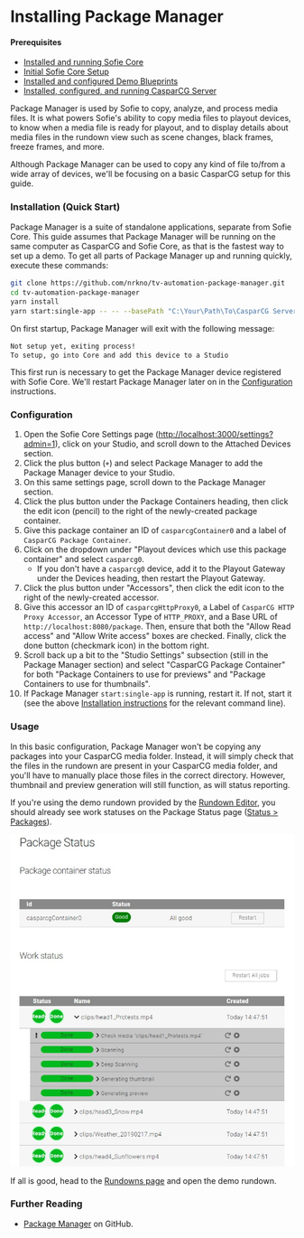 # Installing Package Manager

#### Prerequisites

- [Installed and running Sofie Core](installing-sofie-server-core.md)
- [Initial Sofie Core Setup](initial-sofie-core-setup.md)
- [Installed and configured Demo Blueprints](https://github.com/SuperFlyTV/sofie-demo-blueprints)
- [Installed, configured, and running CasparCG Server](installing-connections-and-additional-hardware/casparcg-server-installation.md)

Package Manager is used by Sofie to copy, analyze, and process media files. It is what powers Sofie's ability to copy media files to playout devices, to know when a media file is ready for playout, and to display details about media files in the rundown view such as scene changes, black frames, freeze frames, and more.

Although Package Manager can be used to copy any kind of file to/from a wide array of devices, we'll be focusing on a basic CasparCG setup for this guide.

### Installation (Quick Start)

Package Manager is a suite of standalone applications, separate from Sofie Core. This guide assumes that Package Manager will be running on the same computer as CasparCG and Sofie Core, as that is the fastest way to set up a demo. To get all parts of Package Manager up and running quickly, execute these commands:

```bash
git clone https://github.com/nrkno/tv-automation-package-manager.git
cd tv-automation-package-manager
yarn install
yarn start:single-app -- -- --basePath "C:\Your\Path\To\CasparCG Server\media-folder (i.e. sofie-demo-media)"
```

On first startup, Package Manager will exit with the following message:

```
Not setup yet, exiting process!
To setup, go into Core and add this device to a Studio
```

This first run is necessary to get the Package Manager device registered with Sofie Core. We'll restart Package Manager later on in the [Configuration](#configuration) instructions.

### Configuration

1. Open the Sofie Core Settings page ([http://localhost:3000/settings?admin=1](http://localhost:3000/settings?admin=1)), click on your Studio, and scroll down to the Attached Devices section.
1. Click the plus button (`+`) and select Package Manager to add the Package Manager device to your Studio.
1. On this same settings page, scroll down to the Package Manager section.
1. Click the plus button under the Package Containers heading, then click the edit icon (pencil) to the right of the newly-created package container.
1. Give this package container an ID of `casparcgContainer0` and a label of `CasparCG Package Container`.
1. Click on the dropdown under "Playout devices which use this package container" and select `casparcg0`.
   - If you don't have a `casparcg0` device, add it to the Playout Gateway under the Devices heading, then restart the Playout Gateway.
1. Click the plus button under "Accessors", then click the edit icon to the right of the newly-created accessor.
1. Give this accessor an ID of `casparcgHttpProxy0`, a Label of `CasparCG HTTP Proxy Accessor`, an Accessor Type of `HTTP_PROXY`, and a Base URL of `http://localhost:8080/package`. Then, ensure that both the "Allow Read access" and "Allow Write access" boxes are checked. Finally, click the done button (checkmark icon) in the bottom right.
1. Scroll back up a bit to the "Studio Settings" subsection (still in the Package Manager section) and select "CasparCG Package Container" for both "Package Containers to use for previews" and "Package Containers to use for thumbnails".
1. If Package Manager `start:single-app` is running, restart it. If not, start it (see the above [Installation instructions](#installation-quick-start) for the relevant command line).

### Usage

In this basic configuration, Package Manager won't be copying any packages into your CasparCG media folder. Instead, it will simply check that the files in the rundown are present in your CasparCG media folder, and you'll have to manually place those files in the correct directory. However, thumbnail and preview generation will still function, as will status reporting.

If you're using the demo rundown provided by the [Rundown Editor](installing-a-gateway/rundown-or-newsroom-system-connection/rundown-editor), you should already see work statuses on the Package Status page ([Status > Packages](http://localhost:3000/status/expected-packages)).

![Example Package Manager status display](/img/docs/Package_Manager_status_example.jpg)

If all is good, head to the [Rundowns page](http://localhost:3000/rundowns) and open the demo rundown.

### Further Reading

- [Package Manager](https://github.com/nrkno/tv-automation-package-manager) on GitHub.
